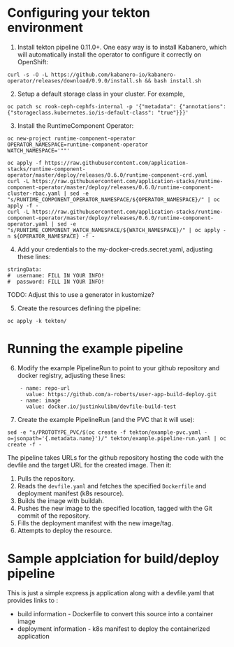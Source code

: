 # Configuring your tekton environment

1. Install tekton pipeline 0.11.0+. One easy way is to install Kabanero, which will automatically install the operator to configure it correctly on OpenShift:
```
curl -s -O -L https://github.com/kabanero-io/kabanero-operator/releases/download/0.9.0/install.sh && bash install.sh
```

2. Setup a default storage class in your cluster. For example,
```
oc patch sc rook-ceph-cephfs-internal -p '{"metadata": {"annotations": {"storageclass.kubernetes.io/is-default-class": "true"}}}'
```

3. Install the RuntimeComponent Operator:
```
oc new-project runtime-component-operator
OPERATOR_NAMESPACE=runtime-component-operator
WATCH_NAMESPACE='""'

oc apply -f https://raw.githubusercontent.com/application-stacks/runtime-component-operator/master/deploy/releases/0.6.0/runtime-component-crd.yaml
curl -L https://raw.githubusercontent.com/application-stacks/runtime-component-operator/master/deploy/releases/0.6.0/runtime-component-cluster-rbac.yaml | sed -e "s/RUNTIME_COMPONENT_OPERATOR_NAMESPACE/${OPERATOR_NAMESPACE}/" | oc apply -f -
curl -L https://raw.githubusercontent.com/application-stacks/runtime-component-operator/master/deploy/releases/0.6.0/runtime-component-operator.yaml | sed -e "s/RUNTIME_COMPONENT_WATCH_NAMESPACE/${WATCH_NAMESPACE}/" | oc apply -n ${OPERATOR_NAMESPACE} -f -
```

4. Add your credentials to the my-docker-creds.secret.yaml, adjusting these lines:
```
stringData:
#  username: FILL IN YOUR INFO!
#  password: FILL IN YOUR INFO!
```
TODO: Adjust this to use a generator in kustomize? 

5. Create the resources defining the pipeline:
```
oc apply -k tekton/
```

# Running the example pipeline

6. Modify the example PipelineRun to point to your github repository and docker registry, adjusting these lines:
```
    - name: repo-url
      value: https://github.com/a-roberts/user-app-build-deploy.git
    - name: image
      value: docker.io/justinkulibm/devfile-build-test
```

7. Create the example PipelineRun (and the PVC that it will use):
```
sed -e "s/PROTOTYPE_PVC/$(oc create -f tekton/example-pvc.yaml -o=jsonpath='{.metadata.name}')/" tekton/example.pipeline-run.yaml | oc create -f -
```

The pipeline takes URLs for the github repository hosting the code with the devfile and the target URL for the created image. Then it:

1. Pulls the repository.
2. Reads the `devfile.yaml` and fetches the specified `Dockerfile` and deployment manifest (k8s resource).
3. Builds the image with buildah.
4. Pushes the new image to the specified location, tagged with the Git commit of the repository.
5. Fills the deployment manifest with the new image/tag.
6. Attempts to deploy the resource.

# Sample applciation for build/deploy pipeline

This is just a simple express.js application along with a devfile.yaml that provides links to :
- build information - Dockerfile to convert this source into a container image
- deployment information - k8s manifest to deploy the containerized application
